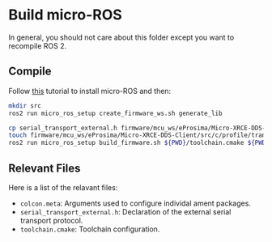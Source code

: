 # Build micro-ROS

In general, you should not care about this folder except you want to recompile ROS 2.


## Compile

Follow [this](https://micro-ros.github.io/docs/tutorials/core/first_application_linux/) tutorial to install micro-ROS and then:
```bash
mkdir src
ros2 run micro_ros_setup create_firmware_ws.sh generate_lib

cp serial_transport_external.h firmware/mcu_ws/eProsima/Micro-XRCE-DDS-Client/include/uxr/client/profile/transport/serial/
touch firmware/mcu_ws/eProsima/Micro-XRCE-DDS-Client/src/c/profile/transport/serial/serial_transport_external.c
ros2 run micro_ros_setup build_firmware.sh ${PWD}/toolchain.cmake ${PWD}/colcon.meta
```

## Relevant Files

Here is a list of the relavant files:
- `colcon.meta`: Arguments used to configure individal ament packages.
- `serial_transport_external.h`: Declaration of the external serial transport protocol.
- `toolchain.cmake`: Toolchain configuration. 
